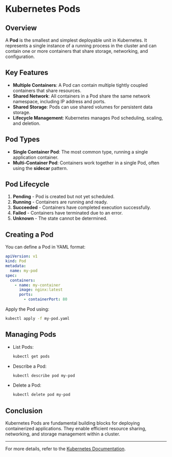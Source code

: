 # Kubernetes Pods

## Overview
A **Pod** is the smallest and simplest deployable unit in Kubernetes. It represents a single instance of a running process in the cluster and can contain one or more containers that share storage, networking, and configuration.

## Key Features
- **Multiple Containers**: A Pod can contain multiple tightly coupled containers that share resources.
- **Shared Network**: All containers in a Pod share the same network namespace, including IP address and ports.
- **Shared Storage**: Pods can use shared volumes for persistent data storage.
- **Lifecycle Management**: Kubernetes manages Pod scheduling, scaling, and deletion.

## Pod Types
- **Single Container Pod**: The most common type, running a single application container.
- **Multi-Container Pod**: Containers work together in a single Pod, often using the **sidecar** pattern.

## Pod Lifecycle
1. **Pending** - Pod is created but not yet scheduled.
2. **Running** - Containers are running and ready.
3. **Succeeded** - Containers have completed execution successfully.
4. **Failed** - Containers have terminated due to an error.
5. **Unknown** - The state cannot be determined.

## Creating a Pod
You can define a Pod in YAML format:

```yaml
apiVersion: v1
kind: Pod
metadata:
  name: my-pod
spec:
  containers:
    - name: my-container
      image: nginx:latest
      ports:
        - containerPort: 80
```

Apply the Pod using:
```sh
kubectl apply -f my-pod.yaml
```

## Managing Pods
- List Pods:
  ```sh
  kubectl get pods
  ```
- Describe a Pod:
  ```sh
  kubectl describe pod my-pod
  ```
- Delete a Pod:
  ```sh
  kubectl delete pod my-pod
  ```

## Conclusion
Kubernetes Pods are fundamental building blocks for deploying containerized applications. They enable efficient resource sharing, networking, and storage management within a cluster.

---

For more details, refer to the [Kubernetes Documentation](https://kubernetes.io/docs/concepts/workloads/pods/).
